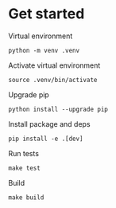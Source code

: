 # Get started

Virtual environment

```
python -m venv .venv
```

Activate virtual environment

```
source .venv/bin/activate
```

Upgrade pip

```
python install --upgrade pip
```

Install package and deps

```
pip install -e .[dev]
```

Run tests

```
make test
```

Build

```
make build
```
